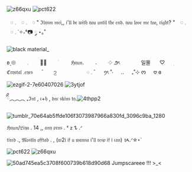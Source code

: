 ![z66qxu](https://github.com/user-attachments/assets/f788df1a-40bf-4cde-b3cf-41a206f4c036)
![pct622](https://github.com/user-attachments/assets/2accf0a5-4374-4848-8435-8907f71d013b)


   
 ⠀𓏸     𓈒   ⠀𓏸     𓈒      ⠀𓏸  " ℑ𝔩𝔶𝔰𝔪 𝔪𝔢𝔦,, 𝔦'𝔩𝔩 𝔟𝔢 𝔴𝔦𝔱𝔥 𝔶𝔬𝔲 𝔲𝔫𝔱𝔦𝔩 𝔱𝔥𝔢 𝔢𝔫𝔡. 𝔶𝔬𝔲 𝔩𝔬𝔳𝔢 𝔪𝔢 𝔱𝔬𝔬, 𝔯𝔦𝔤𝔥𝔱? "   ⠀𓏸     𓈒   ⠀𓏸     𓈒 ˙✧˖°📷 ༘ ⋆｡˚
 
![black material_](https://github.com/user-attachments/assets/cfcb0392-4450-4cb6-b125-48c451a3d227) 

 
𐐪۪ 𑁍⠀⠀⠀𓈒⠀⠀⠀ㅾ̲⠀⠀⠀ׂ⠀⠀⠀ ℌ𝔶𝔲𝔫.⠀⠀⠀𝅄⠀⠀⠀𔓕 ౨ৎ
 ㅤㅤㅤ  ⠀일몰⠀ ⠀♡⠀ ⠀ׅ⠀⠀ ℭ𝔯𝔶𝔰𝔱𝔞𝔩   𓈒𝔢𝔶𝔢𝔰⠀ ⠀ﾞ⠀ ⠀੭̲
 ⠀⠀   ㅤㅤㅤ   ⠀𓏸     𓈒 ﾞ⠀⠀ꪆৎ ˚⋅⠀⠀..⠀⠀₊˚⊹ ᰔ⠀⠀𖹭 ɞ  
   
   ![ezgif-2-7e60407026](https://github.com/user-attachments/assets/26f6192c-fd78-4989-8c74-175b8060988a)
                                       ![3ytjof](https://github.com/user-attachments/assets/37cfce7d-314c-494f-8ce6-24bcb57eadc1)

 ིྀ︵︵︵ ₊ℑ𝔫𝔱 , 𝔠+𝔥 , 𝔡𝔫𝔠 𝔰𝔨𝔦𝔫𝔰 𝔱𝔶.![4thpp2](https://github.com/user-attachments/assets/bccc2a92-ff37-46bb-a5d7-0c683cd7fd2d)  

![tumblr_70e64ab5ffde106f3073987966a830fd_3096c9ba_1280](https://github.com/user-attachments/assets/5ae1bae5-0a87-47ce-ab03-04e4b6c2418c)

 ℌ𝔶𝔲𝔫/𝔏𝔦𝔶𝔞    .    14    ,,        𝔞𝔫𝔶 𝔭𝔯𝔫𝔰 .   ᶻ 𝗓 𐰁 .ᐟ       
                                                 
𝔱𝔦𝔯𝔢𝔡     .,      𝔐𝔬𝔰𝔱𝔩𝔶 𝔬𝔣𝔣𝔱𝔞𝔟   .      ,  (𝔴2𝔦 𝔦𝔣 𝔲 𝔴𝔞𝔫𝔫𝔞 𝔦'𝔩𝔩 𝔯𝔢𝔰𝔭 𝔦𝔣 𝔦 𝔠𝔞𝔫)   ᝰ.ᐟ✮⋆˙

![pct622](https://github.com/user-attachments/assets/2accf0a5-4374-4848-8435-8907f71d013b)
![z66qxu](https://github.com/user-attachments/assets/f788df1a-40bf-4cde-b3cf-41a206f4c036)

![50ad745ea5c3708f600739b618d90d68](https://github.com/user-attachments/assets/c519333a-cfa8-42a3-8649-76ecd32f6499)        Jumpscareee !!! >_<
